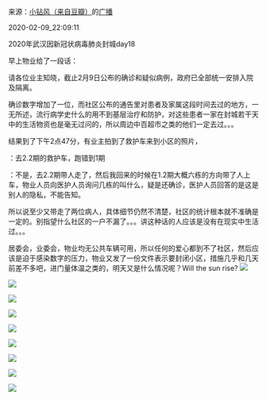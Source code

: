来源：[小钻风（来自豆瓣）](https://www.douban.com/people/58982367/)的[广播](https://www.douban.com/people/58982367/status/2800867814/)


2020-02-09_22:09:11


2020年武汉因新冠状病毒肺炎封城day18

早上物业给了一段话：

请各位业主知晓，截止2月9日公布的确诊和疑似病例，政府已全部统一安排入院及隔离。

确诊数字增加了一位，而社区公布的通告里对患者及家属这段时间去过的地方，一无所述，流行病学史什么的用不到基层治疗和防护，对这些患者一家在封城若干天中的生活物资也是毫无过问的，所以周边中百超市之类的他们一定去过。。。

结果到了下午2点47分，有业主拍到了救护车来到小区的照片，

：去2.2期的救护车，跑错到1期

：不是，去2.2期带人走了，然后我回来的时候在1.2期大概六栋的方向带了人上车，物业人员向医护人员询问几栋的叫什么，疑是还确诊，医护人员回答的是这是别人的隐私，不能告知。

所以说至少又带走了两位病人，具体细节仍然不清楚，社区的统计根本就不准确是一定的。别指望什么社区的一户不漏了。。。讲这种话的人应该是没有在现实中生活过。。。

居委会，业委会，物业均无公共车辆可用，所以任何的爱心都到不了社区，然后应该是迫于感染数字的压力，物业又发了一份文件表示要封闭小区，措施几乎和几天前差不多吧，进门量体温之类的，明天又是什么情况呢？Will the sun rise?
![](./pic/2020-02-09_22:09:11-小钻风的广播1.jpg)  

![](./pic/2020-02-09_22:09:11-小钻风的广播2.jpg)  

![](./pic/2020-02-09_22:09:11-小钻风的广播3.jpg)  

![](./pic/2020-02-09_22:09:11-小钻风的广播4.jpg)  

![](./pic/2020-02-09_22:09:11-小钻风的广播5.jpg)  

![](./pic/2020-02-09_22:09:11-小钻风的广播6.jpg)  

![](./pic/2020-02-09_22:09:11-小钻风的广播7.jpg)  

![](./pic/2020-02-09_22:09:11-小钻风的广播8.jpg)  

![](./pic/2020-02-09_22:09:11-小钻风的广播9.jpg)  

